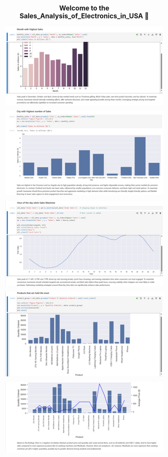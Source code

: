 <div align="center">
  
## Welcome to the Sales_Analysis_of_Electronics_in_USA 👋
</div>

</a>
<p>
  <img src="https://raw.githubusercontent.com/sandhuhardeep67/Sales_Analysis_of_Electronics_in_USA/main/images/image1.png">
</p>
</a>
<p>
  <img src="https://raw.githubusercontent.com/sandhuhardeep67/Sales_Analysis_of_Electronics_in_USA/main/images/image2.png">
</p>
</a>
<p>
  <img src="https://raw.githubusercontent.com/sandhuhardeep67/Sales_Analysis_of_Electronics_in_USA/main/images/image3.png">
</p>
</a>
<p>
  <img src="https://raw.githubusercontent.com/sandhuhardeep67/Sales_Analysis_of_Electronics_in_USA/main/images/image4.png">
</p>
</a>
<p>
  <img src="https://raw.githubusercontent.com/sandhuhardeep67/Sales_Analysis_of_Electronics_in_USA/main/images/image5.png">
</p>
